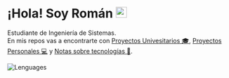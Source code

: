 # ¡Hola! Soy Román <img src="https://media.giphy.com/media/hvRJCLFzcasrR4ia7z/giphy.gif" width="25px">  
Estudiante de Ingeniería de Sistemas.  
En mis repos vas a encontrarte con [Proyectos Univesitarios 🎓](https://github.com/stars/RomanLupiano/lists/proyectos-univesitarios), [Proyectos Personales 💻](https://github.com/stars/RomanLupiano/lists/proyectos-personales) y [Notas sobre tecnologías 📝](https://github.com/stars/RomanLupiano/lists/notas-sobre-tecnologías).

![Lenguages](https://github-profile-summary-cards.vercel.app/api/cards/most-commit-language?username=RomanLupiano&theme=radical)
